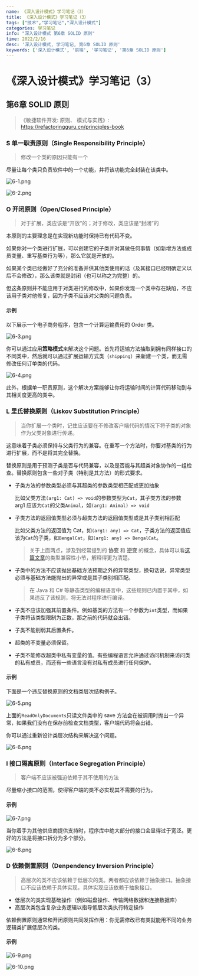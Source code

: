 ```yaml
---
name: 《深入设计模式》学习笔记（3）
title: 《深入设计模式》学习笔记（3）
tags: ["技术","学习笔记","深入设计模式"]
categories: 学习笔记
info: "深入设计模式 第6章 SOLID 原则"
time: 2022/2/16
desc: '深入设计模式, 学习笔记, 第6章 SOLID 原则'
keywords: ['深入设计模式', '前端', '学习笔记', '第6章 SOLID 原则']
---
```


# 《深入设计模式》学习笔记（3）

## 第6章 SOLID 原则

> 《敏捷软件开发: 原则、 模式与实践》: https://refactoringguru.cn/principles-book

### S 单一职责原则（Single Responsibility Principle）

> 修改一个类的原因只能有一个

尽量让每个类只负责软件中的一个功能，并将该功能完全封装在该类中。

![6-1.png](./images/6-1.png)

![6-2.png](./images/6-2.png)

### O 开闭原则（Open/Closed Principle）

> 对于扩展，类应该是“开放”的；对于修改，类应该是“封闭”的

本原则的主要理念是在实现新功能时保持已有代码不变。

如果你对一个类进行扩展，可以创建它的子类并对其做任何事情（如新增方法或成员变量、重写基类行为等），那么它就是开放的。

如果某个类已经做好了充分的准备并供其他类使用的话（及其接口已经明确定义以后不会修改），那么该类就是封闭（也可以称之为完整）的。

但这条原则并不能应用于对类进行的修改中，如果你发现一个类中存在缺陷，不应该用子类对他修复，因为子类不应该对父类的问题负责。

#### 示例

以下展示一个电子商务程序，包含一个计算运输费用的 Order 类。

![6-3.png](./images/6-3.png)

你可以通过应用**策略模式**来解决这个问题。首先将运输方法抽取到拥有同样接口的不同类中，然后就可以通过扩展运输方式类（`shipping`）来新建一个类，而无需修改任何订单类的代码。

![6-4.png](./images/6-4.png)

此外，根据单一职责原则，这个解决方案能够让你将运输时间的计算代码移动到与其相关度更高的类中。

### L 里氏替换原则（Liskov Substitution Principle）

> 当你扩展一个类时，记住应该要在不修改客户端代码的情况下将子类的对象作为父类对象进行传递。

这意味着子类必须保持与父类行为的兼容。在重写一个方法时，你要对基类的行为进行扩展，而不是将其完全替换。

替换原则是用于预测子类是否与代码兼容，以及是否能与其超类对象协作的一组检查。替换原则包含一些对子类（特别是其方法）的形式要求。

- 子类方法的参数类型必须与其超类的参数类型相匹配或更加抽象

  比如父类方法`(arg1: Cat) => void`的参数类型为`Cat`，其子类方法的参数 arg1 应该为`Cat`的父类`Animal`，如`(arg1: Animal) => void`

- 子类方法的返回值类型必须与超类方法的返回值类型或是其子类别相匹配

  比如父类方法的返回值为 Cat，如`(arg1: any) => Cat`，子类方法的返回值应该为`Cat`的子类，如`BengalCat`，如`(arg1: any) => BengalCat`。

  > 关于上面两点，涉及到经常提到的 **协变** 和 **逆变** 的概念，具体可以看[这篇文章](https://juejin.cn/post/6994102811218673700#heading-2)的类型兼容性小节，解释得更为清楚。



- 子类中的方法不应该抛出基础方法预期之外的异常类型，换句话说，异常类型必须与基础方法能抛出的异常或是其子类别相匹配。

  > 在 Java 和 C# 等静态类型的编程语言中，这些规则已内置于其中，如果违反了该规则，将无法对程序进行编译。

- 子类不应该加强其前置条件。例如基类的方法有一个参数为`int`类型，而如果子类将该类型限制为正数，那之前的代码就会出错。

- 子类不能削弱其后置条件。

- 超类的不变量必须保留。

- 子类不能修改超类中私有变量的值。有些编程语言允许通过访问机制来访问类的私有成员，而还有一些语言没有对私有成员进行任何保护。

#### 示例

下面是一个违反替换原则的文档类层次结构例子。

![6-5.png](./images/6-5.png)

上面的`ReadOnlyDocuments`只读文件类中的 save 方法会在被调用时抛出一个异常，如果我们没有在保存前检查文档类型，客户端代码将会出错。

你可以通过重新设计类层次结构来解决这个问题。

![6-6.png](./images/6-6.png)

  ### I 接口隔离原则（Interface Segregation Principle）

> 客户端不应该被强迫依赖于其不使用的方法

尽量缩小接口的范围，使得客户端的类不必实现其不需要的行为。 

#### 示例

![6-7.png](./images/6-7.png)

当你着手为其他供应商提供支持时，程序库中绝大部分的接口会显得过于宽泛。更好的方法是将接口拆分为多个部分。

![6-8.png](./images/6-8.png)

### D 依赖倒置原则（Denpendency Inversion Principle）

> 高层次的类不应该依赖于低层次的类。两者都应该依赖于抽象接口。抽象接口不应该依赖于具体实现，具体实现应该依赖于抽象接口。

- 低层次的类实现基础操作（例如磁盘操作、传输网络数据和连接数据库）
- 高层次类包含复杂业务逻辑以指导低层次类执行特定操作

依赖倒置原则通常和开闭原则共同发挥作用：你无需修改已有类就能用不同的业务逻辑类扩展低层次的类。

#### 示例

![6-9.png](./images/6-9.png)

![6-10.png](./images/6-10.png)

